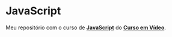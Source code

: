 # JavaScript
 Meu repositório com o curso de **[JavaScript](https://www.youtube.com/playlist?list=PLHz_AreHm4dlsK3Nr9GVvXCbpQyHQl1o1)** do **[Curso em Vídeo](https://www.youtube.com/user/cursosemvideo)**.
